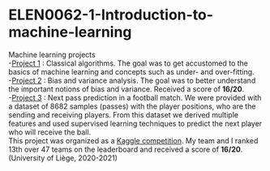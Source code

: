 # ELEN0062-1-Introduction-to-machine-learning
Machine learning projects  
-[Project 1](https://github.com/sibced/ELEN0062-1-Introduction-to-machine-learning/tree/main/Project%201) : Classical algorithms. The goal was to get accustomed to the basics of machine learning and concepts such as under- and over-fitting.  
-[Project 2](https://github.com/sibced/ELEN0062-1-Introduction-to-machine-learning/tree/main/Project%202) : Bias and variance analysis. The goal was to better understand the important notions of bias and variance. Received a score of **16/20**.  
-[Project 3](https://github.com/sibced/ELEN0062-1-Introduction-to-machine-learning/tree/main/Project%203) : Next pass prediction in a football match. We were provided with a dataset of 8682 samples (passes) with the player positions, who are the sending and receiving players. From this dataset we derived multiple features and used supervised learning techniques to predict the next player who will receive the ball.  
This project was organized as a [Kaggle competition](https://www.kaggle.com/c/iml2020). My team and I ranked 13th over 47 teams on the leaderboard and received a score of **16/20**.  
(University of Liège, 2020-2021)
